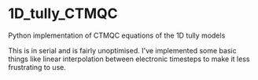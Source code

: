 # 1D_tully_CTMQC
Python implementation of CTMQC equations  of the 1D tully models

This is in serial and is fairly unoptimised. I've implemented some basic things like linear interpolation between electronic timesteps to make it less frustrating to use.

